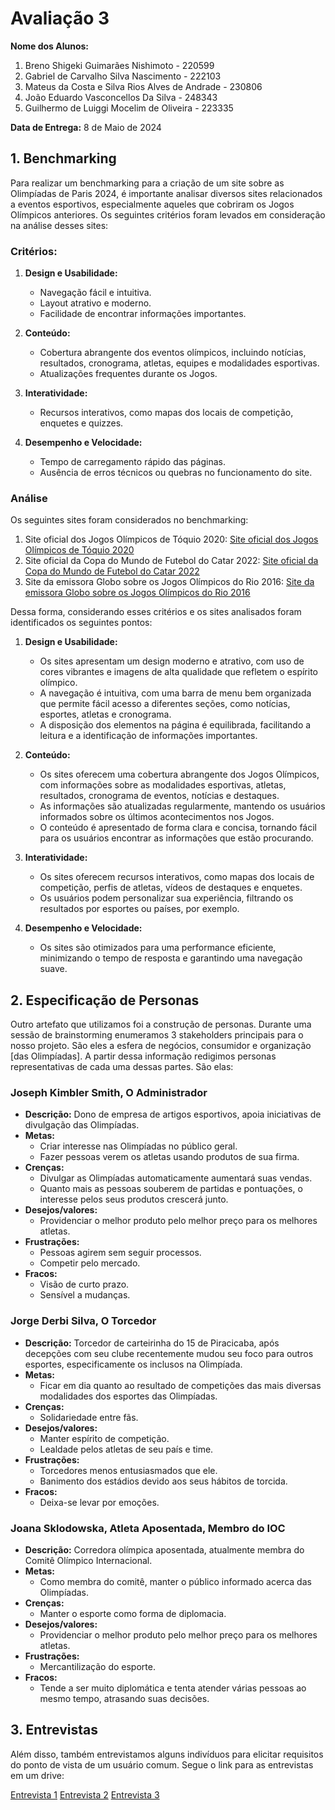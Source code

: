 # Avaliação 3

**Nome dos Alunos:**
1. Breno Shigeki Guimarães Nishimoto - 220599
2. Gabriel de Carvalho Silva Nascimento - 222103
3. Mateus da Costa e Silva Rios Alves de Andrade - 230806
4. João Eduardo Vasconcellos Da Silva - 248343
5. Guilhermo de Luiggi Mocelim de Oliveira - 223335

**Data de Entrega:** 8 de Maio de 2024

## 1. Benchmarking

Para realizar um benchmarking para a criação de um site sobre as Olimpíadas de Paris 2024, é importante analisar diversos sites relacionados a eventos esportivos, especialmente aqueles que cobriram os Jogos Olímpicos anteriores. Os seguintes critérios foram levados em consideração na análise desses sites:

### Critérios:

1. **Design e Usabilidade:**
   - Navegação fácil e intuitiva.
   - Layout atrativo e moderno.
   - Facilidade de encontrar informações importantes.

2. **Conteúdo:**
   - Cobertura abrangente dos eventos olímpicos, incluindo notícias, resultados, cronograma, atletas, equipes e modalidades esportivas.
   - Atualizações frequentes durante os Jogos.

3. **Interatividade:**
   - Recursos interativos, como mapas dos locais de competição, enquetes e quizzes.

4. **Desempenho e Velocidade:**
   - Tempo de carregamento rápido das páginas.
   - Ausência de erros técnicos ou quebras no funcionamento do site.

### Análise

Os seguintes sites foram considerados no benchmarking:
1) Site oficial dos Jogos Olímpicos de Tóquio 2020: [Site oficial dos Jogos Olímpicos de Tóquio 2020](https://olympics.com/pt/olympic-games/tokyo-2020)
2) Site oficial da Copa do Mundo de Futebol do Catar 2022: [Site oficial da Copa do Mundo de Futebol do Catar 2022](https://www.fifa.com/fifaplus/pt/tournaments/mens/worldcup/qatar2022)
3) Site da emissora Globo sobre os Jogos Olímpicos do Rio 2016: [Site da emissora Globo sobre os Jogos Olímpicos do Rio 2016](https://g1.globo.com/rj/rio-de-janeiro/olimpiadas/rio-2016/)

Dessa forma, considerando esses critérios e os sites analisados foram identificados os seguintes pontos:

1. **Design e Usabilidade:**
   - Os sites apresentam um design moderno e atrativo, com uso de cores vibrantes e imagens de alta qualidade que refletem o espírito olímpico.
   - A navegação é intuitiva, com uma barra de menu bem organizada que permite fácil acesso a diferentes seções, como notícias, esportes, atletas e cronograma.
   - A disposição dos elementos na página é equilibrada, facilitando a leitura e a identificação de informações importantes.

2. **Conteúdo:**
   - Os sites oferecem uma cobertura abrangente dos Jogos Olímpicos, com informações sobre as modalidades esportivas, atletas, resultados, cronograma de eventos, notícias e destaques.
   - As informações são atualizadas regularmente, mantendo os usuários informados sobre os últimos acontecimentos nos Jogos.
   - O conteúdo é apresentado de forma clara e concisa, tornando fácil para os usuários encontrar as informações que estão procurando.

3. **Interatividade:**
   - Os sites oferecem recursos interativos, como mapas dos locais de competição, perfis de atletas, vídeos de destaques e enquetes.
   - Os usuários podem personalizar sua experiência, filtrando os resultados por esportes ou países, por exemplo.

4. **Desempenho e Velocidade:**
   - Os sites são otimizados para uma performance eficiente, minimizando o tempo de resposta e garantindo uma navegação suave.

## 2. Especificação de Personas

Outro artefato que utilizamos foi a construção de personas. Durante uma sessão de brainstorming enumeramos 3 stakeholders principais para o nosso projeto. São eles a esfera de negócios, consumidor e organização [das Olimpíadas]. A partir dessa informação redigimos personas representativas de cada uma dessas partes. São elas:

### Joseph Kimbler Smith, O Administrador

- **Descrição:** Dono de empresa de artigos esportivos, apoia iniciativas de divulgação das Olimpíadas.
- **Metas:** 
  - Criar interesse nas Olimpíadas no público geral. 
  - Fazer pessoas verem os atletas usando produtos de sua firma.
- **Crenças:** 
  - Divulgar as Olimpíadas automaticamente aumentará suas vendas.
  - Quanto mais as pessoas souberem de partidas e pontuações, o interesse pelos seus produtos crescerá junto.
- **Desejos/valores:** 
  - Providenciar o melhor produto pelo melhor preço para os melhores atletas.
- **Frustrações:** 
  - Pessoas agirem sem seguir processos.
  - Competir pelo mercado.
- **Fracos:** 
  - Visão de curto prazo.
  - Sensível a mudanças.

### Jorge Derbi Silva, O Torcedor

- **Descrição:** Torcedor de carteirinha do 15 de Piracicaba, após decepções com seu clube recentemente mudou seu foco para outros esportes, especificamente os inclusos na Olimpíada.
- **Metas:** 
  - Ficar em dia quanto ao resultado de competições das mais diversas modalidades dos esportes das Olimpíadas.
- **Crenças:** 
  - Solidariedade entre fãs.
- **Desejos/valores:** 
  - Manter espírito de competição.
  - Lealdade pelos atletas de seu país e time.
- **Frustrações:** 
  - Torcedores menos entusiasmados que ele.
  - Banimento dos estádios devido aos seus hábitos de torcida.
- **Fracos:** 
  - Deixa-se levar por emoções.

### Joana Sklodowska, Atleta Aposentada, Membro do IOC

- **Descrição:** Corredora olímpica aposentada, atualmente membra do Comitê Olímpico Internacional.
- **Metas:** 
  - Como membra do comitê, manter o público informado acerca das Olimpíadas.
- **Crenças:** 
  - Manter o esporte como forma de diplomacia.
- **Desejos/valores:** 
  - Providenciar o melhor produto pelo melhor preço para os melhores atletas.
- **Frustrações:** 
  - Mercantilização do esporte.
- **Fracos:** 
  - Tende a ser muito diplomática e tenta atender várias pessoas ao mesmo tempo, atrasando suas decisões.

## 3. Entrevistas

Além disso, também entrevistamos alguns indivíduos para elicitar requisitos do ponto de vista de um usuário comum. Segue o link para as entrevistas em um drive:

[Entrevista 1](https://drive.google.com/file/d/1MpxjKBWM1Tb3dFBTu8QZojGz5MDwl8RL/view?usp=sharing)
[Entrevista 2](https://drive.google.com/file/d/13KJNjnwSL220n4Oqv0FmQ0KW-c45IhO1/view?usp=sharing)
[Entrevista 3](https://drive.google.com/file/d/13JdPSHgrvqM3rn5NA35R8P0O3ciCVXgv/view?usp=sharing)
